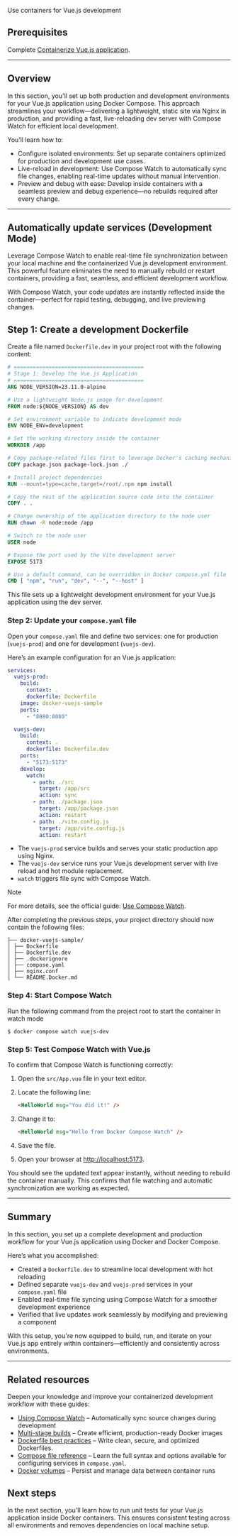 Use containers for Vue.js development


## Prerequisites

Complete [Containerize Vue.js application](containerize.md).

---

## Overview

In this section, you'll set up both production and development environments for your Vue.js application using Docker Compose. This approach streamlines your workflow—delivering a lightweight, static site via Nginx in production, and providing a fast, live-reloading dev server with Compose Watch for efficient local development.

You’ll learn how to:
- Configure isolated environments: Set up separate containers optimized for production and development use cases.
- Live-reload in development: Use Compose Watch to automatically sync file changes, enabling real-time updates without manual intervention.
- Preview and debug with ease: Develop inside containers with a seamless preview and debug experience—no rebuilds required after every change.

---

## Automatically update services (Development Mode)

Leverage Compose Watch to enable real-time file synchronization between your local machine and the containerized Vue.js development environment. This powerful feature eliminates the need to manually rebuild or restart containers, providing a fast, seamless, and efficient development workflow.

With Compose Watch, your code updates are instantly reflected inside the container—perfect for rapid testing, debugging, and live previewing changes.

## Step 1: Create a development Dockerfile

Create a file named `Dockerfile.dev` in your project root with the following content:

```dockerfile
# =========================================
# Stage 1: Develop the Vue.js Application
# =========================================
ARG NODE_VERSION=23.11.0-alpine

# Use a lightweight Node.js image for development
FROM node:${NODE_VERSION} AS dev

# Set environment variable to indicate development mode
ENV NODE_ENV=development

# Set the working directory inside the container
WORKDIR /app

# Copy package-related files first to leverage Docker's caching mechanism
COPY package.json package-lock.json ./

# Install project dependencies
RUN --mount=type=cache,target=/root/.npm npm install

# Copy the rest of the application source code into the container
COPY . .

# Change ownership of the application directory to the node user
RUN chown -R node:node /app

# Switch to the node user
USER node

# Expose the port used by the Vite development server
EXPOSE 5173

# Use a default command, can be overridden in Docker compose.yml file
CMD [ "npm", "run", "dev", "--", "--host" ]

```

This file sets up a lightweight development environment for your Vue.js application using the dev server.

### Step 2: Update your `compose.yaml` file

Open your `compose.yaml` file and define two services: one for production (`vuejs-prod`) and one for development (`vuejs-dev`).

Here’s an example configuration for an Vue.js application:

```yaml
services:
  vuejs-prod:
    build:
      context: .
      dockerfile: Dockerfile
    image: docker-vuejs-sample
    ports:
      - "8080:8080"

  vuejs-dev:
    build:
      context: .
      dockerfile: Dockerfile.dev
    ports:
      - "5173:5173"
    develop:
      watch:
        - path: ./src
          target: /app/src
          action: sync
        - path: ./package.json
          target: /app/package.json
          action: restart
        - path: ./vite.config.js
          target: /app/vite.config.js
          action: restart
```
- The `vuejs-prod` service builds and serves your static production app using Nginx.
- The `vuejs-dev` service runs your Vue.js development server with live reload and hot module replacement.
- `watch` triggers file sync with Compose Watch.

> [!NOTE]
> For more details, see the official guide: [Use Compose Watch](/manuals/compose/how-tos/file-watch.md).

After completing the previous steps, your project directory should now contain the following files:

```text
├── docker-vuejs-sample/
│ ├── Dockerfile
│ ├── Dockerfile.dev
│ ├── .dockerignore
│ ├── compose.yaml
│ ├── nginx.conf
│ └── README.Docker.md
```

### Step 4: Start Compose Watch

Run the following command from the project root to start the container in watch mode

```console
$ docker compose watch vuejs-dev
```

### Step 5: Test Compose Watch with Vue.js

To confirm that Compose Watch is functioning correctly:

1. Open the `src/App.vue` file in your text editor.

2. Locate the following line:

    ```html
    <HelloWorld msg="You did it!" />
    ```

3. Change it to:

    ```html
    <HelloWorld msg="Hello from Docker Compose Watch" />
    ```

4. Save the file.

5. Open your browser at [http://localhost:5173](http://localhost:5173).

You should see the updated text appear instantly, without needing to rebuild the container manually. This confirms that file watching and automatic synchronization are working as expected.

---

## Summary

In this section, you set up a complete development and production workflow for your Vue.js application using Docker and Docker Compose.

Here’s what you accomplished:
- Created a `Dockerfile.dev` to streamline local development with hot reloading  
- Defined separate `vuejs-dev` and `vuejs-prod` services in your `compose.yaml` file  
- Enabled real-time file syncing using Compose Watch for a smoother development experience  
- Verified that live updates work seamlessly by modifying and previewing a component

With this setup, you're now equipped to build, run, and iterate on your Vue.js app entirely within containers—efficiently and consistently across environments.

---

## Related resources

Deepen your knowledge and improve your containerized development workflow with these guides:

- [Using Compose Watch](/manuals/compose/how-tos/file-watch.md) – Automatically sync source changes during development  
- [Multi-stage builds](/manuals/build/building/multi-stage.md) – Create efficient, production-ready Docker images  
- [Dockerfile best practices](/build/building/best-practices/) – Write clean, secure, and optimized Dockerfiles.
- [Compose file reference](/compose/compose-file/) – Learn the full syntax and options available for configuring services in `compose.yaml`.
- [Docker volumes](/storage/volumes/) – Persist and manage data between container runs  

## Next steps

In the next section, you'll learn how to run unit tests for your Vue.js application inside Docker containers. This ensures consistent testing across all environments and removes dependencies on local machine setup.
